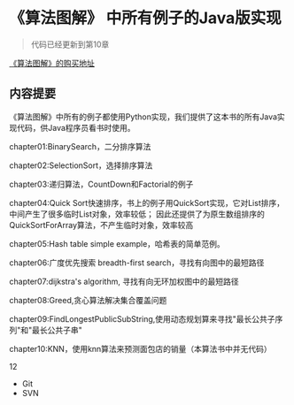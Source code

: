 # 《算法图解》 中所有例子的Java版实现

>代码已经更新到第10章

[《算法图解》的购买地址](https://item.jd.com/12148832.html)


## 内容提要

《算法图解》中所有的例子都使用Python实现，我们提供了这本书的所有Java实现代码，供Java程序员看书时使用。

chapter01:BinarySearch，二分排序算法

chapter02:SelectionSort，选择排序算法

chapter03:递归算法，CountDown和Factorial的例子

chapter04:Quick Sort快速排序，书上的例子用QuickSort实现，它对List排序，中间产生了很多临时List对象，效率较低；
          因此还提供了为原生数组排序的QuickSortForArray算法，不产生临时对象，效率较高
          
chapter05:Hash table simple example，哈希表的简单范例。

chapter06:广度优先搜索 breadth-first search，寻找有向图中的最短路径

chapter07:dijkstra's algorithm, 寻找有向无环加权图中的最短路径
          
chapter08:Greed,贪心算法解决集合覆盖问题

chapter09:FindLongestPublicSubString,使用动态规划算来寻找"最长公共子序列"和"最长公共子串"

chapter10:KNN，使用knn算法来预测面包店的销量（本算法书中并无代码）

12



- Git
- SVN
